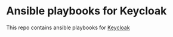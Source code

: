 # Ansible playbooks for Keycloak

This repo contains ansible playbooks for [Keycloak](https://www.keycloak.org)
